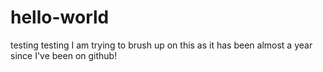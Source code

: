 # hello-world
testing testing
I am trying to brush up on this as it has been almost a year since I've been on github! 
